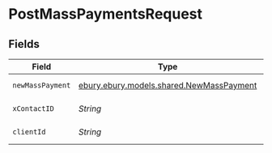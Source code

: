 # PostMassPaymentsRequest


## Fields

| Field                                                                             | Type                                                                              | Required                                                                          | Description                                                                       |
| --------------------------------------------------------------------------------- | --------------------------------------------------------------------------------- | --------------------------------------------------------------------------------- | --------------------------------------------------------------------------------- |
| `newMassPayment`                                                                  | [ebury.ebury.models.shared.NewMassPayment](../../models/shared/NewMassPayment.md) | :heavy_check_mark:                                                                | Request Payload                                                                   |
| `xContactID`                                                                      | *String*                                                                          | :heavy_minus_sign:                                                                | The ID of the contact                                                             |
| `clientId`                                                                        | *String*                                                                          | :heavy_check_mark:                                                                | The ID of the client                                                              |
